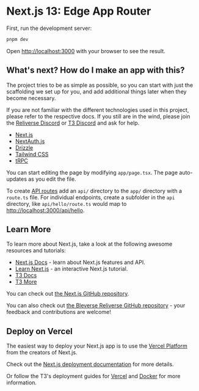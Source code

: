 # Next.js 13: Edge App Router

First, run the development server:

```bash
pnpm dev
```

Open [http://localhost:3000](http://localhost:3000) with your browser to see the result.

## What's next? How do I make an app with this?

The project tries to be as simple as possible, so you can start with just the scaffolding we set up for you, and add additional things later when they become necessary.

If you are not familiar with the different technologies used in this project, please refer to the respective docs. If you still are in the wind, please join the [Reliverse Discord](https://discord.gg/Pb8uKbwpsJ) or [T3 Discord](https://t3.gg/discord) and ask for help.

- [Next.js](https://nextjs.org)
- [NextAuth.js](https://next-auth.js.org)
- [Drizzle](https://orm.drizzle.team)
- [Tailwind CSS](https://tailwindcss.com)
- [tRPC](https://trpc.io)

You can start editing the page by modifying `app/page.tsx`. The page auto-updates as you edit the file.

To create [API routes](https://nextjs.org/docs/app/building-your-application/routing/router-handlers) add an `api/` directory to the `app/` directory with a `route.ts` file. For individual endpoints, create a subfolder in the `api` directory, like `api/hello/route.ts` would map to [http://localhost:3000/api/hello](http://localhost:3000/api/hello).

## Learn More

To learn more about Next.js, take a look at the following awesome resources and tutorials:

- [Next.js Docs](https://nextjs.org/docs) - learn about Next.js features and API.
- [Learn Next.js](https://nextjs.org/learn/foundations/about-nextjs) - an interactive Next.js tutorial.
- [T3 Docs](https://create.t3.gg/)
- [T3 More](https://create.t3.gg/en/faq#what-learning-resources-are-currently-available)

You can check out [the Next.js GitHub repository](https://github.com/vercel/next.js).

You can also check out [the Bleverse Reliverse GitHub repository](https://github.com/blefnk/reliverse) - your feedback and contributions are welcome!

## Deploy on Vercel

The easiest way to deploy your Next.js app is to use the [Vercel Platform](https://vercel.com/new?utm_source=github.com&utm_medium=referral&utm_campaign=turborepo-readme) from the creators of Next.js.

Check out the [Next.js deployment documentation](https://nextjs.org/docs/deployment) for more details.

Or follow the T3's deployment guides for [Vercel](https://create.t3.gg/en/deployment/vercel) and [Docker](https://create.t3.gg/en/deployment/docker) for more information.
